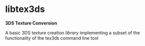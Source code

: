 # libtex3ds

**3DS Texture Conversion**

A basic 3DS texture creation *library* implementing a subset of the functionality of the tex3ds command line tool
